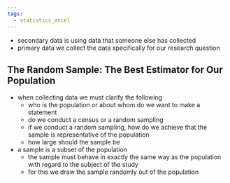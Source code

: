```yaml
---
tags:
  - statistics_excel
---
```

- secondary data is using data that someone else has collected
- primary data we collect the data specifically for our research question
## The Random Sample: The Best Estimator for Our Population
- when collecting data we must clarify the following
	- who is the population or about whom do we want to make a statement
	- do we conduct a census or a random sampling
	- if we conduct a random sampling, how do we achieve that the sample is representative of the population
	- how large should the sample be
- a sample is a subset of the population
	- the sample must behave in exactly the same way as the population with regard to the subject of the study
	- for this we draw the sample randomly out of the population